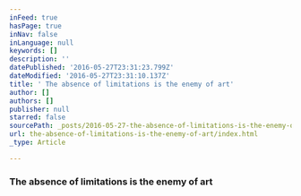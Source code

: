 ```yaml
---
inFeed: true
hasPage: true
inNav: false
inLanguage: null
keywords: []
description: ''
datePublished: '2016-05-27T23:31:23.799Z'
dateModified: '2016-05-27T23:31:10.137Z'
title: ' The absence of limitations is the enemy of art'
author: []
authors: []
publisher: null
starred: false
sourcePath: _posts/2016-05-27-the-absence-of-limitations-is-the-enemy-of-art.md
url: the-absence-of-limitations-is-the-enemy-of-art/index.html
_type: Article

---
```

### The absence of limitations is the enemy of art